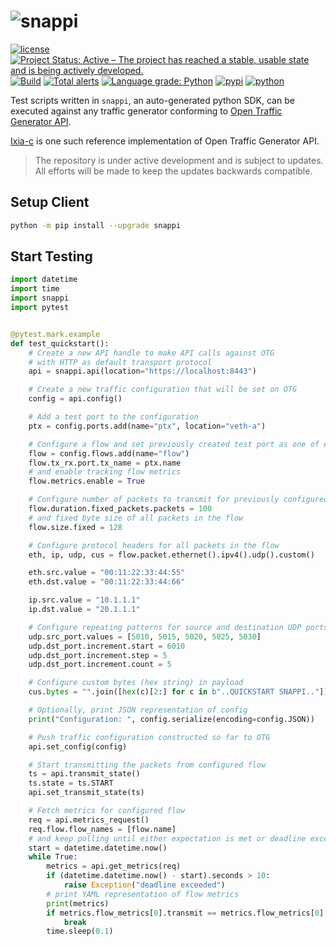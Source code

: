 # ![snappi](snappi-logo.png)

[![license](https://img.shields.io/badge/license-MIT-green.svg)](https://en.wikipedia.org/wiki/MIT_License)
[![Project Status: Active – The project has reached a stable, usable state and is being actively developed.](https://www.repostatus.org/badges/latest/active.svg)](https://www.repostatus.org/#active)
[![Build](https://github.com/open-traffic-generator/snappi/workflows/Build/badge.svg)](https://github.com/open-traffic-generator/snappi/actions)
[![Total alerts](https://img.shields.io/lgtm/alerts/g/open-traffic-generator/snappi.svg?logo=lgtm&logoWidth=18)](https://lgtm.com/projects/g/open-traffic-generator/snappi/alerts/)
[![Language grade: Python](https://img.shields.io/lgtm/grade/python/g/open-traffic-generator/snappi.svg?logo=lgtm&logoWidth=18)](https://lgtm.com/projects/g/open-traffic-generator/snappi/context:python)
[![pypi](https://img.shields.io/pypi/v/snappi.svg)](https://pypi.org/project/snappi)
[![python](https://img.shields.io/pypi/pyversions/snappi.svg)](https://pypi.python.org/pypi/snappi)

Test scripts written in `snappi`, an auto-generated python SDK, can be executed against any traffic generator conforming to [Open Traffic Generator API](https://github.com/open-traffic-generator/models).

[Ixia-c](https://github.com/open-traffic-generator/ixia-c) is one such reference implementation of Open Traffic Generator API.

> The repository is under active development and is subject to updates. All efforts will be made to keep the updates backwards compatible.

## Setup Client 
 
```sh
python -m pip install --upgrade snappi 
```

## Start Testing

```python
import datetime
import time
import snappi
import pytest


@pytest.mark.example
def test_quickstart():
    # Create a new API handle to make API calls against OTG
    # with HTTP as default transport protocol
    api = snappi.api(location="https://localhost:8443")

    # Create a new traffic configuration that will be set on OTG
    config = api.config()

    # Add a test port to the configuration
    ptx = config.ports.add(name="ptx", location="veth-a")

    # Configure a flow and set previously created test port as one of endpoints
    flow = config.flows.add(name="flow")
    flow.tx_rx.port.tx_name = ptx.name
    # and enable tracking flow metrics
    flow.metrics.enable = True

    # Configure number of packets to transmit for previously configured flow
    flow.duration.fixed_packets.packets = 100
    # and fixed byte size of all packets in the flow
    flow.size.fixed = 128

    # Configure protocol headers for all packets in the flow
    eth, ip, udp, cus = flow.packet.ethernet().ipv4().udp().custom()

    eth.src.value = "00:11:22:33:44:55"
    eth.dst.value = "00:11:22:33:44:66"

    ip.src.value = "10.1.1.1"
    ip.dst.value = "20.1.1.1"

    # Configure repeating patterns for source and destination UDP ports
    udp.src_port.values = [5010, 5015, 5020, 5025, 5030]
    udp.dst_port.increment.start = 6010
    udp.dst_port.increment.step = 5
    udp.dst_port.increment.count = 5

    # Configure custom bytes (hex string) in payload
    cus.bytes = "".join([hex(c)[2:] for c in b"..QUICKSTART SNAPPI.."])

    # Optionally, print JSON representation of config
    print("Configuration: ", config.serialize(encoding=config.JSON))

    # Push traffic configuration constructed so far to OTG
    api.set_config(config)

    # Start transmitting the packets from configured flow
    ts = api.transmit_state()
    ts.state = ts.START
    api.set_transmit_state(ts)

    # Fetch metrics for configured flow
    req = api.metrics_request()
    req.flow.flow_names = [flow.name]
    # and keep polling until either expectation is met or deadline exceeds
    start = datetime.datetime.now()
    while True:
        metrics = api.get_metrics(req)
        if (datetime.datetime.now() - start).seconds > 10:
            raise Exception("deadline exceeded")
        # print YAML representation of flow metrics
        print(metrics)
        if metrics.flow_metrics[0].transmit == metrics.flow_metrics[0].STOPPED:
            break
        time.sleep(0.1)
```

